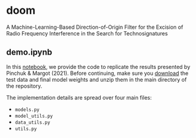 # doom
A Machine-Learning-Based Direction-of-Origin Filter for the Excision of Radio Frequency Interference in the Search for Technosignatures

## demo.ipynb
In this [notebook](demo.ipynb), we provide the code to replicate the results presented by Pinchuk & Margot (2021). Before continuing, make sure you [download](https://doi.org/10.5068/D17H6P) the test data and final model weights and unzip them in the main directory of the repository. 
<br>

The implementation details are spread over four main files:

 - `models.py` 
 - `model_utils.py` 
 - `data_utils.py` 
 - `utils.py` 
 
